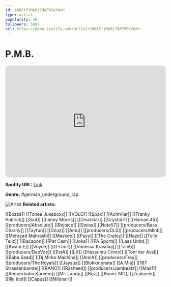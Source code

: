 ```yaml
---
id: 1ANltfjMp0j7dAP9SeYWzH
type: artist
popularity: 30
followers: 5087
url: https://open.spotify.com/artist/1ANltfjMp0j7dAP9SeYWzH
---
```

# P.M.B.

<iframe style="border-radius:12px" src="https://open.spotify.com/embed/artist/1ANltfjMp0j7dAP9SeYWzH" width="100%" height="352" frameBorder="0" allowfullscreen="" allow="autoplay; clipboard-write; encrypted-media; fullscreen; picture-in-picture" loading="lazy"></iframe>

**Spotify URL:** [Link](https://open.spotify.com/artist/1ANltfjMp0j7dAP9SeYWzH)

**Genre:**  #german_underground_rap

![Artist](https://i.scdn.co/image/ab6761610000e5eb6b91a73191cb09f1fe459dfd)
**Related artists:**

[[Bozza]]
[[Tonee Jukeboxx]]
[[VOLO]]
[[Spax]]
[[AchtVier]]
[[Franky Kubrick]]
[[Sa4]]
[[Lenny Morris]]
[[Disarstar]]
[[Crystal F]]
[[Hamad 45]]
[[producers/Absolute]]
[[Rejoice]]
[[Swiss]]
[[Nate57]]
[[producers/Bass Charity]]
[[Tayfun]]
[[Gzuz]]
[[Amu]]
[[producers/DLS]]
[[producers/Minti]]
[[Mehrzad Mahrashi]]
[[Maskoe]]
[[Payy]]
[[The Cratez]]
[[Haze]]
[[Telly Tellz]]
[[Bacapon]]
[[Pat Cash]]
[[Joka]]
[[PA Sports]]
[[Laas Unltd.]]
[[Kwam.E]]
[[Voyce]]
[[G-Ümit]]
[[Vanessa Krasniqi]]
[[Taleb]]
[[producers/DeeVoe]]
[[EstA]]
[[LX]]
[[Hassuntu Crime]]
[[Toni der Assi]]
[[Baba Saad]]
[[Dj Mirko Machine]]
[[AmiA]]
[[producers/Frey]]
[[producers/The Royals]]
[[Jaysus]]
[[Blokkmonsta]]
[[A.Mia]]
[[187 Strassenbande]]
[[RANO]]
[[Rasheed]]
[[producers/Jambeatz]]
[[Maaf]]
[[Reeperbahn Kareem]]
[[Mr. Landy]]
[[Boz]]
[[Bonez MC]]
[[Zcalacee]]
[[Illy Idol]]
[[Capuz]]
[[Milonair]]
